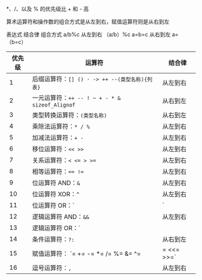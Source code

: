 *、/、以及 % 的优先级比 + 和 - 高

算术运算符和操作数的组合方式是从左到右，赋值运算符则是从右到左

表达式	结合律	组合方式
a/b%c	从左到右	（a/b）%c
a=b=c	从右到左	a=（b=c）

优先级|运算符|结合律
-|-|-
1|	后缀运算符：`[] () · -> ++ --(类型名称){列表}`	|从左到右
2|	一元运算符：`++ -- ! ~ + - * & sizeof_Alignof`	|从右到左
3|	类型转换运算符：`(类型名称)`	|从右到左
4|	乘除法运算符：`* / %`	|从左到右
5|	加减法运算符：`+ -`	|从左到右
6|	移位运算符：`<< >>`	|从左到右
7|	关系运算符：`< <= > >=`	|从左到右
8|	相等运算符：`== !=`	|从左到右
9|	位运算符 AND：`&`	|从左到右
10|	位运算符 XOR：`^`	|从左到右
11|	位运算符 OR：`|`	|从左到右
12|	逻辑运算符 AND：`&&`	|从左到右
13|	逻辑运算符 OR：`||`	|从左到右
14|	条件运算符：`?:`	|从右到左
15|	赋值运算符： `= += -= *= /= %= &= ^= |= <<= >>=`	|从右到左
16|	逗号运算符：`,`	|从左到右